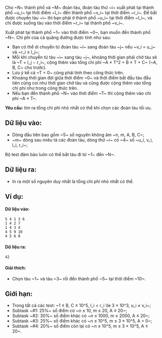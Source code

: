 <!--**<center>CSP Open Contest 2</center>**-->

Cho ~N~ thành phố và ~M~ đoàn tàu, đoàn tàu thứ ~i~ xuất phát tại thành phố ~u_i~ tại thời điểm ~l_i~ đến thành phố ~v_i~ tại thời điểm ~r_i~. Để bắt được chuyến tàu ~i~ thì bạn phải ở thành phố ~u_i~ tại thời điểm ~l_i~, và chỉ được xuống tàu vào thời điểm ~r_i~ tại thành phố ~v_i~.

Xuất phát tại thành phố ~1~ vào thời điểm ~0~, bạn muốn đến thành phố ~N~. Chi phí của cả quãng đường được tính như sau:
- Bạn có thể di chuyển từ đoàn tàu ~i~ sang đoàn tàu ~j~ nếu ~v_i = u_j~ và ~r_i ≤ l_j~;
- Mỗi khi chuyển từ tàu ~i~ sang tàu ~j~, khoảng thời gian phải chờ tàu sẽ là ~T = l_j − r_i~, cộng thêm vào tổng chi phí ~A × T^2 + B × T + C~ (~A, B, C~ cho trước).
- Lưu ý kể cả ~T = 0~ cũng phải tính theo công thức trên.
- Khoảng thời gian đợi giữa thời điểm ~0~ và thời điểm bắt đầu tàu đầu tiên cũng coi như thời gian chờ tàu và cũng được cộng thêm vào tổng chi phí như trong công thức trên.
- Nếu bạn đến thành phố ~N~ vào thời điểm ~T~ thì cộng thêm vào chi phí ~A × T~.

**Yêu cầu:** tìm ra tổng chi phí nhỏ nhất có thể khi chọn các đoàn tàu tối ưu.

## Dữ liệu vào:
- Dòng đầu tiên bao gồm ~5~ số nguyên không âm ~n, m, A, B, C~;
- ~m~ dòng sau miêu tả các đoàn tàu, dòng thứ ~i~ có ~4~ số ~u_i, v_i, l_i, r_i~;

Bộ test đảm bảo luôn có thể bắt tàu đi từ ~1~ đến ~N~.

## Dữ liệu ra:
- In ra một số nguyên duy nhất là tổng chi phí nhỏ nhất có thể.

## Ví dụ:
#### Dữ liệu vào:
```
5 4 1 3 6
1 4 2 7
1 4 3 4
4 5 9 10
4 5 6 8
```

#### Dữ liệu ra:
```
42
```

#### Giải thích:
- Chọn tàu ~1~ và tàu ~3~ rồi đến thành phố ~5~ tại thời điểm ~10~.

## Giới hạn:
- Trong tất cả các test: ~1 ≤ B, C ≤ 10^5, l_i < r_i \le 3 × 10^3, u_i ≠ v_i~;
- Subtask ~\#1: 25\%~ số điểm có ~n ≤ 10, m ≤ 20, A ≤ 20~;
- Subtask ~\#2: 30\%~ số điểm khác có ~n ≤ 1000, m ≤ 2000, A ≤ 20~;
- Subtask ~\#3: 25\%~ số điểm khác có ~n ≤ 10^5, m ≤ 3 × 10^5, A = 0~;
- Subtask ~\#4: 20\%~ số điểm còn lại có ~n ≤ 10^5, m ≤ 3 × 10^5, A ≤ 20~.